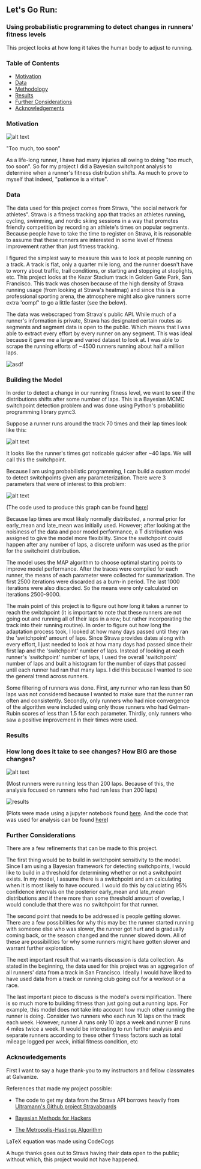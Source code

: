 
## Let's Go Run:
### Using probabilistic programming to detect changes in runners' fitness levels

This project looks at how long it takes the human body to adjust to running. 

### Table of Contents
* [Motivation](#motivation)
* [Data](#data)
* [Methodology](#building-the-model)
* [Results](#results)
* [Further Considerations](#further-considerations)
* [Acknowledgements](#acknowledgements)

### Motivation

![alt text](https://github.com/amc5dg/Run-Faster/blob/master/images/out%2Bof%2Bshape%2Bfunny.jpeg "Picture of Minion going to gym")

"Too much, too soon"

As a life-long runner, I have had many injuries all owing to doing "too much, too soon". So for my project I did a Bayesian switchpont analysis to determine when a runner's fitness distribution shifts. As much to prove to myself that indeed, "patience is a virtue". 

### Data
The data used for this project comes from Strava, "the social network for athletes". Strava is a fitness tracking app that tracks an athletes running, cycling, swimming, and nordic skiing sessions in a way that promotes friendly competition by recording an athlete's times on popular segments. Because people have to take the time to register on Strava, it is reasonable to assume that these runners are interested in some level of fitness improvement rather than just fitness tracking. 

I figured the simplest way to measure this was to look at people running on a track. A track is flat, only a quarter mile long, and the runner doesn't have to worry about traffic, trail conditions, or starting and stopping at stoplights, etc.
This project looks at the Kezar Stadium track in Golden Gate Park, San Francisco. This track was chosen because of the high density of Strava running usage (from looking at Strava's heatmap) and since this is a professional sporting arena, the atmosphere might also give runners some extra 'oompf' to go a little faster (see the below).

The data was webscraped from Strava's public API. While much of a runner's information is private, Strava has designated certain routes as segments and segment data is open to the public. Which means that I was able to extract every effort by every runner on any segment. This was ideal because it gave me a large and varied dataset to look at.
I was able to scrape the running efforts of ~4500 runners running about half a million laps. 

![asdf](https://github.com/amc5dg/Run-Faster/blob/master/images/kezarstadium-small.jpg "Kezar Stadium Track")

### Building the Model     

In order to detect a change in our running fitness level, we want to see if the distributions shifts after some number of laps. This is a Bayesian MCMC switchpoint detection problem and was done using Python's probabilitic programming library pymc3.

Suppose a runner runs around the track 70 times and their lap times look like this:

![alt text](https://github.com/amc5dg/Run-Faster/blob/master/images/data_sim.png "sample data")

It looks like the runner's times got noticable quicker after ~40 laps. We will call this the switchpoint.

Because I am using probabilistic programming, I can build a custom model to detect switchpoints given any parameterization. There were 3 parameters that were of interest to this problem:

![alt text](https://github.com/amc5dg/Run-Faster/blob/master/images/CodeCogsEqn%20(2).gif "equation 1")

(The code used to produce this graph can be found [here](https://github.com/amc5dg/Run-Faster/blob/master/src/runner_test.py))


Because lap times are most likely normally distributed, a normal prior for early_mean and late_mean was initially used. However; after looking at the noisiness of the data and poor model performance, a T distribution was assigned to give the model more flexibility. Since the switchpoint could happen after any number of laps, a discrete uniform was used as the prior for the switchoint distribution. 

The model uses the MAP algorithm to choose optimal starting points to improve model performance. After the traces were compiled for each runner, the means of each parameter were collected for summarization. The first 2500 iterations were discarded as a burn-in period. The last 1000 iterations were also discarded. So the means were only calculated on iterations 2500-9000.  

The main point of this project is to figure out how long it takes a runner to reach the switchpoint (it is important to note that these runners are not going out and running all of their laps in a row; but rather incorporating the track into their running routine). In order to figure out how long the adaptation process took, I looked at how many days passed until they ran the 'switchpoint' amount of laps. Since Strava provides dates along with every effort, I just needed to look at how many days had passed since their first lap and the 'switchpoint' number of laps. Instead of looking at each runner's 'switchpoint' number of laps, I used the overall 'switchpoint' number of laps and built a histogram for the number of days that passed until each runner had ran that many laps. I did this because I wanted to see the general trend across runners.  

Some filtering of runners was done. First, any runner who ran less than 50 laps was not considered because I wanted to make sure that the runner ran often and consistently. Secondly, only runners who had nice convergence of the algorithm were included using only those runners who had Gelman-Rubin scores of less than 1.5 for each parameter. Thirdly, only runners who saw a positive improvement in their times were used.  


### Results

### How long does it take to see changes? How BIG are those changes?

![alt text](https://github.com/amc5dg/Run-Faster/blob/master/images/switchpoints.png "Switchpoints")

(Most runners were running less than 200 laps. Because of this, the analysis focused on runners who had run less than 200 laps)

![](https://github.com/amc5dg/Run-Faster/blob/master/images/duration_improvement.png "results")

(Plots were made using a jupyter notebook found [here](https://github.com/amc5dg/Run-Faster/blob/master/src/plotting.ipynb). And the code that was used for analysis can be found [here](https://github.com/amc5dg/Run-Faster/blob/master/src/building_model.py))

### Further Considerations

There are a few refinements that can be made to this project.  

The first thing would be to build in switchpoint sensitivity to the model. Since I am using a Bayesian framework for detecting switchpoints, I would like to build in a threshold for determining whether or not a switchpoint exists. In my model, I assume there is a switchpoint and am calculating when it is most likely to have occured. I would do this by caluclating 95% confidence intervals on the posterior early_mean and late_mean distributions and if there more than some threshold amount of overlap, I would conclude that there was no switchpoint for that runner. 

The second point that needs to be addressed is people getting slower. There are a few possibilities for why this may be: the runner started running with someone else who was slower, the runner got hurt and is gradually coming back, or the season changed and the runner slowed down. All of these are possibilities for why some runners might have gotten slower and warrant further exploration.

The next important result that warrants discussion is data collection. As stated in the beginning, the data used for this project was an aggregation of all runners' data from a track in San Francisco. Ideally I would have liked to have used data from a track or running club going out for a workout or a race.

The last important piece to discuss is the model's oversimplification. There is so much more to building fitness than just going out a running laps. For example, this model does not take into account how much other running the runner is doing. Consider two runners who each run 10 laps on the track each week. However; runner A runs only 10 laps a week and runner B runs 4 miles twice a week. It would be interesting to run further analysis and separate runners according to these other fitness factors such as total mileage logged per week, initial fitness condition, etc 


### Acknowledgements

First I want to say a huge thank-you to my instructors and fellow classmates at Galvanize.

References that made my project possible:

* The code to get my data from the Strava API borrows heavily from [Ultramann's Github project Stravaboards](https://github.com/Ultramann/Stravaboards/blob/master/data_collection/segments_to_db.py)

* [Bayesian Methods for Hackers](https://github.com/CamDavidsonPilon/Probabilistic-Programming-and-Bayesian-Methods-for-Hackers)

* [The Metropolis-Hastings Algorithm](https://arxiv.org/pdf/1504.01896.pdf)

LaTeX equation was made using CodeCogs

A huge thanks goes out to Strava having their data open to the public; without which, this project would not have happened.





